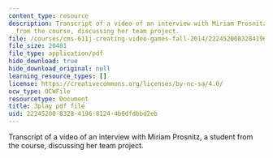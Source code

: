 ```yaml
---
content_type: resource
description: Transcript of a video of an interview with Miriam Prosnitz, a student
  from the course, discussing her team project.
file: /courses/cms-611j-creating-video-games-fall-2014/222452008328419681244b6dfdbbd2eb_-3ixsZ7fBUI.pdf
file_size: 20481
file_type: application/pdf
hide_download: true
hide_download_original: null
learning_resource_types: []
license: https://creativecommons.org/licenses/by-nc-sa/4.0/
ocw_type: OCWFile
resourcetype: Document
title: 3play pdf file
uid: 22245200-8328-4196-8124-4b6dfdbbd2eb
---
```

Transcript of a video of an interview with Miriam Prosnitz, a student from the course, discussing her team project.